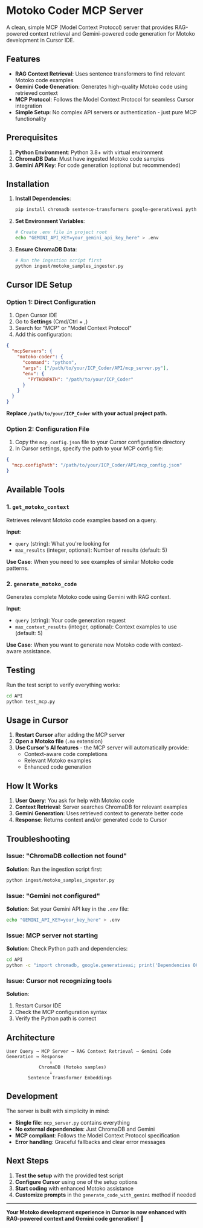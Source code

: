 # Motoko Coder MCP Server

A clean, simple MCP (Model Context Protocol) server that provides RAG-powered context retrieval and Gemini-powered code generation for Motoko development in Cursor IDE.

## Features

- **RAG Context Retrieval**: Uses sentence transformers to find relevant Motoko code examples
- **Gemini Code Generation**: Generates high-quality Motoko code using retrieved context
- **MCP Protocol**: Follows the Model Context Protocol for seamless Cursor integration
- **Simple Setup**: No complex API servers or authentication - just pure MCP functionality

## Prerequisites

1. **Python Environment**: Python 3.8+ with virtual environment
2. **ChromaDB Data**: Must have ingested Motoko code samples
3. **Gemini API Key**: For code generation (optional but recommended)

## Installation

1. **Install Dependencies**:
   ```bash
   pip install chromadb sentence-transformers google-generativeai python-dotenv
   ```

2. **Set Environment Variables**:
   ```bash
   # Create .env file in project root
   echo "GEMINI_API_KEY=your_gemini_api_key_here" > .env
   ```

3. **Ensure ChromaDB Data**:
   ```bash
   # Run the ingestion script first
   python ingest/motoko_samples_ingester.py
   ```

## Cursor IDE Setup

### Option 1: Direct Configuration

1. Open Cursor IDE
2. Go to **Settings** (Cmd/Ctrl + ,)
3. Search for "MCP" or "Model Context Protocol"
4. Add this configuration:

```json
{
  "mcpServers": {
    "motoko-coder": {
      "command": "python",
      "args": ["/path/to/your/ICP_Coder/API/mcp_server.py"],
      "env": {
        "PYTHONPATH": "/path/to/your/ICP_Coder"
      }
    }
  }
}
```

**Replace `/path/to/your/ICP_Coder` with your actual project path.**

### Option 2: Configuration File

1. Copy the `mcp_config.json` file to your Cursor configuration directory
2. In Cursor settings, specify the path to your MCP config file:

```json
{
  "mcp.configPath": "/path/to/your/ICP_Coder/API/mcp_config.json"
}
```

## Available Tools

### 1. `get_motoko_context`

Retrieves relevant Motoko code examples based on a query.

**Input**:
- `query` (string): What you're looking for
- `max_results` (integer, optional): Number of results (default: 5)

**Use Case**: When you need to see examples of similar Motoko code patterns.

### 2. `generate_motoko_code`

Generates complete Motoko code using Gemini with RAG context.

**Input**:
- `query` (string): Your code generation request
- `max_context_results` (integer, optional): Context examples to use (default: 5)

**Use Case**: When you want to generate new Motoko code with context-aware assistance.

## Testing

Run the test script to verify everything works:

```bash
cd API
python test_mcp.py
```

## Usage in Cursor

1. **Restart Cursor** after adding the MCP server
2. **Open a Motoko file** (`.mo` extension)
3. **Use Cursor's AI features** - the MCP server will automatically provide:
   - Context-aware code completions
   - Relevant Motoko examples
   - Enhanced code generation

## How It Works

1. **User Query**: You ask for help with Motoko code
2. **Context Retrieval**: Server searches ChromaDB for relevant examples
3. **Gemini Generation**: Uses retrieved context to generate better code
4. **Response**: Returns context and/or generated code to Cursor

## Troubleshooting

### Issue: "ChromaDB collection not found"
**Solution**: Run the ingestion script first:
```bash
python ingest/motoko_samples_ingester.py
```

### Issue: "Gemini not configured"
**Solution**: Set your Gemini API key in the `.env` file:
```bash
echo "GEMINI_API_KEY=your_key_here" > .env
```

### Issue: MCP server not starting
**Solution**: Check Python path and dependencies:
```bash
cd API
python -c "import chromadb, google.generativeai; print('Dependencies OK')"
```

### Issue: Cursor not recognizing tools
**Solution**: 
1. Restart Cursor IDE
2. Check the MCP configuration syntax
3. Verify the Python path is correct

## Architecture

```
User Query → MCP Server → RAG Context Retrieval → Gemini Code Generation → Response
                ↓
            ChromaDB (Motoko samples)
                ↓
        Sentence Transformer Embeddings
```

## Development

The server is built with simplicity in mind:
- **Single file**: `mcp_server.py` contains everything
- **No external dependencies**: Just ChromaDB and Gemini
- **MCP compliant**: Follows the Model Context Protocol specification
- **Error handling**: Graceful fallbacks and clear error messages

## Next Steps

1. **Test the setup** with the provided test script
2. **Configure Cursor** using one of the setup options
3. **Start coding** with enhanced Motoko assistance
4. **Customize prompts** in the `generate_code_with_gemini` method if needed

---

**Your Motoko development experience in Cursor is now enhanced with RAG-powered context and Gemini code generation!** 🚀 